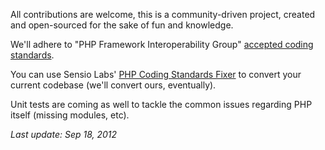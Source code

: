 All contributions are welcome, this is a community-driven project, created and open-sourced for the sake of fun and knowledge.

We'll adhere to "PHP Framework Interoperability Group" [accepted coding standards](https://github.com/php-fig/fig-standards/tree/master/accepted).

You can use Sensio Labs' [PHP Coding Standards Fixer](http://cs.sensiolabs.org/) to convert your current codebase (we'll convert ours, eventually).

Unit tests are coming as well to tackle the common issues regarding PHP itself (missing modules, etc).

*Last update: Sep 18, 2012*

